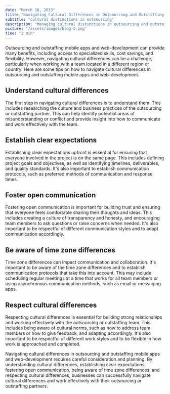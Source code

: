 ```yaml
---
date: "March 16, 2023"
title: "Navigating Cultural Differences in Outsourcing and Outstaffing mobile apps and web-development"
subtitle: "cultural distinctions in outsourcing"
description: "Managing cultural distinctions in outsourcing and outstaffing mobile apps and web-development."
picture: "/assets/images/blog-2.png"
time: "2 min"
---
```

Outsourcing and outstaffing mobile apps and web-development can provide many benefits, including access to specialized skills, cost savings, and flexibility. However, navigating cultural differences can be a challenge, particularly when working with a team located in a different region or country. Here are some tips on how to navigate cultural differences in outsourcing and outstaffing mobile apps and web-development.

## Understand cultural differences
The first step in navigating cultural differences is to understand them. This includes researching the culture and business practices of the outsourcing or outstaffing partner. This can help identify potential areas of misunderstanding or conflict and provide insight into how to communicate and work effectively with the team.

## Establish clear expectations
Establishing clear expectations upfront is essential for ensuring that everyone involved in the project is on the same page. This includes defining project goals and objectives, as well as identifying timelines, deliverables, and quality standards. It's also important to establish communication protocols, such as preferred methods of communication and response times.

## Foster open communication
Fostering open communication is important for building trust and ensuring that everyone feels comfortable sharing their thoughts and ideas. This includes creating a culture of transparency and honesty, and encouraging team members to ask questions or raise concerns when needed. It's also important to be respectful of different communication styles and to adapt communication accordingly.

## Be aware of time zone differences
Time zone differences can impact communication and collaboration. It's important to be aware of the time zone differences and to establish communication protocols that take this into account. This may include scheduling regular meetings at a time that works for all team members or using asynchronous communication methods, such as email or messaging apps.

## Respect cultural differences
Respecting cultural differences is essential for building strong relationships and working effectively with the outsourcing or outstaffing team. This includes being aware of cultural norms, such as how to address team members or how to give feedback, and adapting accordingly. It's also important to be respectful of different work styles and to be flexible in how work is approached and completed.

Navigating cultural differences in outsourcing and outstaffing mobile apps and web-development requires careful consideration and planning. By understanding cultural differences, establishing clear expectations, fostering open communication, being aware of time zone differences, and respecting cultural differences, businesses can successfully navigate cultural differences and work effectively with their outsourcing or outstaffing partners.

